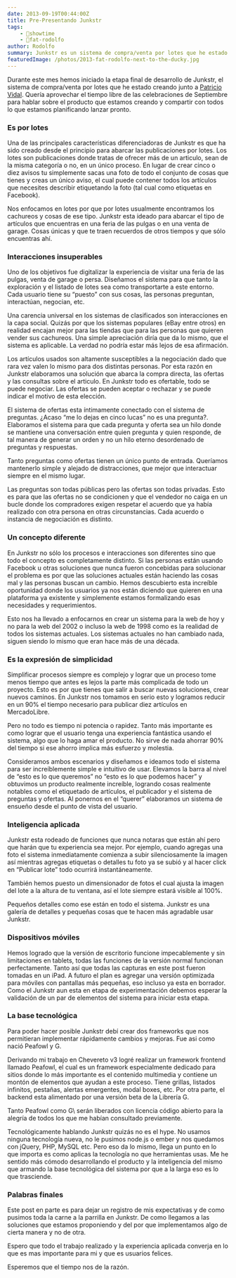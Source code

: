 ```yaml
---
date: 2013-09-19T00:44:00Z
title: Pre-Presentando Junkstr
tags:
    - 🤯showtime
    - 🤭fat-rodolfo
author: Rodolfo
summary: Junkstr es un sistema de compra/venta por lotes que he estado creando junto a Patricio Vidal.
featuredImage: /photos/2013-fat-rodolfo-next-to-the-ducky.jpg
---
```


Durante este mes hemos iniciado la etapa final de desarrollo de Junkstr, el sistema de compra/venta por lotes que he estado creando junto a [Patricio Vidal](https://twitter.com/trikio). Quería aprovechar el tiempo libre de las celebraciones de Septiembre para hablar sobre el producto que estamos creando y compartir con todos lo que estamos planificando lanzar pronto.

### Es por lotes

Una de las principales características diferenciadoras de Junkstr es que ha sido creado desde el principio para abarcar las publicaciones por lotes. Los lotes son publicaciones donde tratas de ofrecer más de un articulo, sean de la misma categoría o no, en un único proceso. En lugar de crear cinco o diez avisos tu simplemente sacas una foto de todo el conjunto de cosas que tienes y creas un único aviso, el cual puede contener todos los artículos que necesites describir etiquetando la foto (tal cual como etiquetas en Facebook).

Nos enfocamos en lotes por que por lotes usualmente encontramos los cachureos y cosas de ese tipo. Junkstr esta ideado para abarcar el tipo de artículos que encuentras en una feria de las pulgas o en una venta de garage. Cosas únicas y que te traen recuerdos de otros tiempos y que sólo encuentras ahí.

### Interacciones insuperables

Uno de los objetivos fue digitalizar la experiencia de visitar una feria de las pulgas, venta de garage o persa. Diseñamos el sistema para que tanto la exploración y el listado de lotes sea como transportarte a este entorno. Cada usuario tiene su “puesto” con sus cosas, las personas preguntan, interactúan, negocian, etc.

Una carencia universal en los sistemas de clasificados son interacciones en la capa social. Quizás por que los sistemas populares (eBay entre otros) en realidad encajan mejor para las tiendas que para las personas que quieren vender sus cachureos. Una simple apreciación diría que da lo mismo, que el sistema es aplicable. La verdad no podría estar más lejos de esa afirmación.

Los artículos usados son altamente susceptibles a la negociación dado que rara vez valen lo mismo para dos distintas personas. Por esta razón en Junkstr elaboramos una solución que abarca la compra directa, las ofertas y las consultas sobre el articulo. En Junkstr todo es ofertable, todo se puede negociar. Las ofertas se pueden aceptar o rechazar y se puede indicar el motivo de esta elección.

El sistema de ofertas esta íntimamente conectado con el sistema de preguntas. ¿Acaso “me lo dejas en cinco lucas” no es una pregunta?. Elaboramos el sistema para que cada pregunta y oferta sea un hilo donde se mantiene una conversación entre quien pregunta y quien responde, de tal manera de generar un orden y no un hilo eterno desordenado de preguntas y respuestas.

Tanto preguntas como ofertas tienen un único punto de entrada. Queríamos mantenerlo simple y alejado de distracciones, que mejor que interactuar siempre en el mismo lugar.

Las preguntas son todas públicas pero las ofertas son todas privadas. Esto es para que las ofertas no se condicionen y que el vendedor no caiga en un bucle donde los compradores exigen respetar el acuerdo que ya había realizado con otra persona en otras circunstancias. Cada acuerdo o instancia de negociación es distinto.

### Un concepto diferente

En Junkstr no sólo los procesos e interacciones son diferentes sino que todo el concepto es completamente distinto. Si las personas están usando Facebook u otras soluciones que nunca fueron concebidas para solucionar el problema es por que las soluciones actuales están haciendo las cosas mal y las personas buscan un cambio. Hemos descubierto esta increíble oportunidad donde los usuarios ya nos están diciendo que quieren en una plataforma ya existente y simplemente estamos formalizando esas necesidades y requerimientos.

Esto nos ha llevado a enfocarnos en crear un sistema para la web de hoy y no para la web del 2002 o incluso la web de 1998 como es la realidad de todos los sistemas actuales. Los sistemas actuales no han cambiado nada, siguen siendo lo mismo que eran hace más de una década.

### Es la expresión de simplicidad

Simplificar procesos siempre es complejo y lograr que un proceso tome menos tiempo que antes es lejos la parte más complicada de todo un proyecto. Esto es por que tienes que salir a buscar nuevas soluciones, crear nuevos caminos. En Junkstr nos tomamos en serio esto y logramos reducir en un 90% el tiempo necesario para publicar diez artículos en MercadoLibre.

Pero no todo es tiempo ni potencia o rapidez. Tanto más importante es como lograr que el usuario tenga una experiencia fantástica usando el sistema, algo que lo haga amar el producto. No sirve de nada ahorrar 90% del tiempo si ese ahorro implica más esfuerzo y molestia.

Consideramos ambos escenarios y diseñamos e ideamos todo el sistema para ser increíblemente simple e intuitivo de usar. Elevamos la barra al nivel de “esto es lo que queremos” no “esto es lo que podemos hacer” y obtuvimos un producto realmente increíble, logrando cosas realmente notables como el etiquetado de artículos, el publicador y el sistema de preguntas y ofertas. Al ponernos en el “querer” elaboramos un sistema de ensueño desde el punto de vista del usuario.

### Inteligencia aplicada

Junkstr esta rodeado de funciones que nunca notaras que están ahí pero que harán que tu experiencia sea mejor. Por ejemplo, cuando agregas una foto el sistema inmediatamente comienza a subir silenciosamente la imagen así mientras agregas etiquetas o detalles tu foto ya se subió y al hacer click en “Publicar lote” todo ocurrirá instantáneamente.

También hemos puesto un dimensionador de fotos el cual ajusta la imagen del lote a la altura de tu ventana, así el lote siempre estará visible al 100%.

Pequeños detalles como ese están en todo el sistema. Junkstr es una galería de detalles y pequeñas cosas que te hacen más agradable usar Junkstr.

### Dispositivos móviles

Hemos logrado que la versión de escritorio funcione impecablemente y sin limitaciones en tablets, todas las funciones de la versión normal funcionan perfectamente. Tanto así que todas las capturas en este post fueron tomadas en un iPad. A futuro el plan es agregar una versión optimizada para móviles con pantallas más pequeñas, eso incluso ya esta en borrador. Como el Junkstr aun esta en etapa de experimentación debemos esperar la validación de un par de elementos del sistema para iniciar esta etapa.

### La base tecnológica

Para poder hacer posible Junkstr debí crear dos frameworks que nos permitieran implementar rápidamente cambios y mejoras. Fue asi como nació Peafowl y G.

Derivando mi trabajo en Chevereto v3 logré realizar un framework frontend llamado Peafowl, el cual es un framework especialmente dedicado para sitios donde lo más importante es el contenido multimedia y contiene un montón de elementos que ayudan a este proceso. Tiene grillas, listados infinitos, pestañas, alertas emergentes, modal boxes, etc. Por otra parte, el backend esta alimentado por una versión beta de la Librería G\.

Tanto Peafowl como G\ serán liberados con licencia código abierto para la alegría de todos los que me habían consultado previamente.

Tecnológicamente hablando Junkstr quizás no es el hype. No usamos ninguna tecnología nueva, no le pusimos node.js o ember y nos quedamos con jQuery, PHP, MySQL etc. Pero eso da lo mismo, llega un punto en lo que importa es como aplicas la tecnología no que herramientas usas. Me he sentido más cómodo desarrollando el producto y la inteligencia del mismo que armando la base tecnológica del sistema por que a la larga eso es lo que trasciende.

### Palabras finales

Este post en parte es para dejar un registro de mis expectativas y de como pusimos toda la carne a la parrilla en Junkstr. De como llegamos a las soluciones que estamos proponiendo y del por que implementamos algo de cierta manera y no de otra.

Espero que todo el trabajo realizado y la experiencia aplicada converja en lo que es mas importante para mi y que es usuarios felices.

Esperemos que el tiempo nos de la razón.
